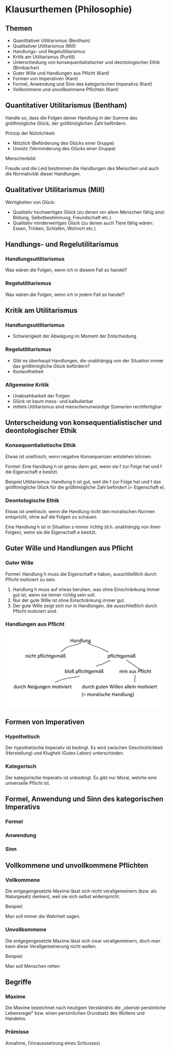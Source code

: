 # Klausurthemen (Philosophie)

## Themen

- Quantitativer Utilitarismus (Bentham)
- Qualitativer Utilitarismus (Mill)
- Handlungs- und Regelutilitarismus
- Kritik am Utilitarismus (Purtill)
- Unterscheidung von konsequentialistischer und deontologischer Ethik (Birnbacher)
- Guter Wille und Handlungen aus Pflicht (Kant)
- Formen von Imperativen (Kant)
- Formel, Anwendung und Sinn des kategorischen Imperativs (Kant)
- Vollkommene und unvollkommene Pflichten (Kant)

## Quantitativer Utilitarismus (Bentham)

Handle so, dass die Folgen deiner Handlung in der Summe das größtmögliche Glück, der größtmöglichen Zahl befördern.

Prinzip der Nützlichkeit:

- Nützlich (Beförderung des Glücks einer Gruppe)
- Unnütz (Verminderung des Glücks einer Gruppe)

Menschenbild:

Freude und die Leid bestimmen die Handlungen des Menschen und auch die Normativität dieser Handlungen.

## Qualitativer Utilitarismus (Mill)

Wertigkeiten von Glück:

- Qualitativ hochwertiges Glück (zu denen vor allem Menschen fähig sind: Bildung, Selbstbestimmung, Freundschaft etc.)
- Qualitativ minderwertiges Glück (zu denen auch Tiere fähig wären: Essen, Trinken, Schlafen, Wohnort etc.)

## Handlungs- und Regelutilitarismus

### Handlungsutilitarismus

Was wären die Folgen, wenn ich in diesem Fall so handel?

### Regelutilitarismus

Was wären die Folgen, wenn ich in jedem Fall so handel?

## Kritik am Utilitarismus

### Handlungsutilitarismus

- Schwierigkeit der Abwägung im Moment der Entscheidung

### Regelutilitarismus

- Gibt es überhaupt Handlungen, die unabhängig von der Situation immer das größtmögliche Glück befördern?
- Kontextfreiheit

### Allgemeine Kritik

- Unabsehbarkeit der Folgen
- Glück ist kaum mess- und kalkulierbar
- mittels Utilitarismus sind menschenunwürdige Szenarien rechtfertigbar

## Unterscheidung von konsequentialistischer und deontologischer Ethik

### Konsequentialistische Ethik

Etwas ist unethisch, wenn negative Konsequenzen entstehen können.

Formel: Eine Handlung h ist genau dann gut, wenn sie f zur Folge hat und f die Eigenschaft e besitzt.

Beispiel Utilitarismus: Handlung h ist gut, weil die f zur Folge hat und f das größtmögliche Glück für die größtmögliche Zahl befördert (= Eigenschaft e).

### Deontologische Ethik

Etwas ist unethisch, wenn die Handlung nicht den moralischen Normen entspricht, ohne auf die Folgen zu schauen.

Eine Handlung h ist in Situation s immer richtig (d.h. unabhängig von ihren Folgen), wenn sie die Eigenschaft e besitzt.

## Guter Wille und Handlungen aus Pflicht

### Guter Wille

Formel: Handlung h muss die Eigenschaft e haben, ausschließlich durch Pflicht motiviert zu sein.

1. Handlung h muss auf etwas beruhen, was ohne Einschränkung immer gut ist, wenn sie immer richtig sein soll.
2. Nur der gute Wille ist ohne Einschränkung immer gut.
3. Der gute Wille zeigt sich nur in Handlungen, die ausschließlich durch Pflicht motiviert sind.

### Handlungen aus Pflicht

![Untitled](Klausurthemen%20(Philosophie)/Untitled.png)

## Formen von Imperativen

### Hypothetisch

Der hypothetische Imperativ ist bedingt. Es wird zwischen Geschicklichkeit (Herstellung) und Klugheit (Gutes Leben) unterschieden.

### Kategorisch

Der kategorische Imperativ ist unbedingt. Es gibt nur Moral, welche eine universelle Pflicht ist.

## Formel, Anwendung und Sinn des kategorischen Imperativs

### Formel

### Anwendung

### Sinn

## Vollkommene und unvollkommene Pflichten

### Vollkommene

Die entgegengesetzte Maxime lässt sich nicht verallgemeinern (bzw. als Naturgesetz denken), weil sie sich selbst widerspricht.

Beispiel:

Man soll immer die Wahrheit sagen.

### Unvollkommene

Die entgegengesetzte Maxime lässt sich zwar verallgemeinern, doch man kann diese Verallgemeinerung nicht wollen.

Beispiel:

Man soll Menschen retten

## Begriffe

### Maxime

Die Maxime bezeichnet nach heutigem Verständnis die „oberste persönliche Lebensregel“ bzw. einen persönlichen Grundsatz des Wollens und Handelns.

### Prämisse

Annahme, (Vorausssetzung eines Schlusses)